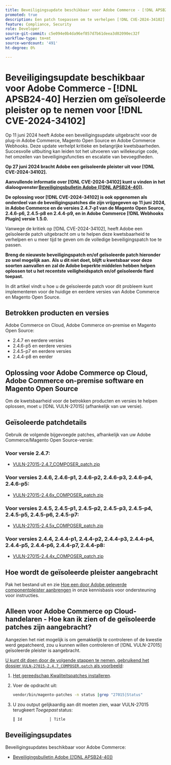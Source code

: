 ```yaml
---
title: Beveiligingsupdate beschikbaar voor Adobe Commerce - [!DNL APSB24-40] Herzien om geïsoleerde pleister op te nemen voor [!DNL CVE-2024-34102]
promoted: true
description: Een patch toepassen om te verhelpen [!DNL CVE-2024-34102] voor Adobe Commerce 2.4.4-p8, 2.4.5-p7, 2.4.6-p5, 2.4.7 en eerdere versies.
feature: Compliance, Security
role: Developer
source-git-commit: c5e094e0b4da96ef857d7b61deea3d02090ec32f
workflow-type: tm+mt
source-wordcount: '491'
ht-degree: 0%

---
```


# Beveiligingsupdate beschikbaar voor Adobe Commerce - [!DNL APSB24-40] Herzien om geïsoleerde pleister op te nemen voor [!DNL CVE-2024-34102]

Op 11 juni 2024 heeft Adobe een beveiligingsupdate uitgebracht voor de plug-in Adobe Commerce, Magento Open Source en Adobe Commerce Webhooks. Deze update verhelpt kritieke en belangrijke kwetsbaarheden.  Succesvolle uitbuiting kan leiden tot het uitvoeren van willekeurige code, het omzeilen van beveiligingsfuncties en escalatie van bevoegdheden.

**Op 27 juni 2024 bracht Adobe een geïsoleerde pleister uit voor [!DNL CVE-2024-34102].**

**Aanvullende informatie over [!DNL CVE-2024-34102] kunt u vinden in het dialoogvenster [Beveiligingsbulletin Adobe ([!DNL APSB24-40])](https://helpx.adobe.com/security/products/magento/apsb24-40.html).**

**De oplossing voor [!DNL CVE-2024-34102] is ook opgenomen als onderdeel van de beveiligingspatches die zijn vrijgegeven op 11 juni 2024, in Adobe Commerce en de versies 2.4.7-p1 van de Magento Open Source, 2.4.6-p6, 2.4.5-p8 en 2.4.4-p9, en in Adobe Commerce [!DNL Webhooks Plugin] versie 1.5.0.**

Vanwege de kritiek op [!DNL CVE-2024-34102], heeft Adobe een geïsoleerde patch uitgebracht om u te helpen deze kwetsbaarheid te verhelpen en u meer tijd te geven om de volledige beveiligingspatch toe te passen.

**Breng de nieuwste beveiligingspatch en/of geïsoleerde patch hieronder zo snel mogelijk aan.**
**Als u dit niet doet, blijft u kwetsbaar voor deze soorten aanvallen en zal de Adobe beperkte middelen hebben helpen oplossen tot u het recentste veiligheidspatch en/of geïsoleerde flard toepast.**<br>

In dit artikel vindt u hoe u de geïsoleerde patch voor dit probleem kunt implementeren voor de huidige en eerdere versies van Adobe Commerce en Magento Open Source.

## Betrokken producten en versies

Adobe Commerce on Cloud, Adobe Commerce on-premise en Magento Open Source:

* 2.4.7 en eerdere versies
* 2.4.6-p5 en eerdere versies
* 2.4.5-p7 en eerdere versies
* 2.4.4-p8 en eerder

## Oplossing voor Adobe Commerce op Cloud, Adobe Commerce on-premise software en Magento Open Source

Om de kwetsbaarheid voor de betrokken producten en versies te helpen oplossen, moet u [!DNL VULN-27015] (afhankelijk van uw versie).

## Geïsoleerde patchdetails

Gebruik de volgende bijgevoegde patches, afhankelijk van uw Adobe Commerce/Magento Open Source-versie:

### Voor versie 2.4.7:

* [VULN-27015-2.4.7_COMPOSER_patch.zip](assets/VULN-27015-2.4.7_COMPOSER_patch.zip)

### Voor versies 2.4.6, 2.4.6-p1, 2.4.6-p2, 2.4.6-p3, 2.4.6-p4, 2.4.6-p5:

* [VULN-27015-2.4.6x_COMPOSER_patch.zip](assets/VULN-27015-2.4.6x_COMPOSER_patch.zip)

### Voor versies 2.4.5, 2.4.5-p1, 2.4.5-p2, 2.4.5-p3, 2.4.5-p4, 2.4.5-p5, 2.4.5-p6, 2.4.5-p7:

* [VULN-27015-2.4.5x_COMPOSER_patch.zip](assets/VULN-27015-2.4.5x_COMPOSER_patch.zip)

### Voor versies 2.4.4, 2.4.4-p1, 2.4.4-p2, 2.4.4-p3, 2.4.4-p4, 2.4.4-p5, 2.4.4-p6, 2.4.4-p7, 2.4.4-p8:

* [VULN-27015-2.4.4x_COMPOSER_patch.zip](assets/VULN-27015-2.4.4x_COMPOSER_patch.zip)


## Hoe wordt de geïsoleerde pleister aangebracht

Pak het bestand uit en zie [Hoe een door Adobe geleverde componentpleister aanbrengen](https://experienceleague.adobe.com/docs/commerce-knowledge-base/kb/how-to/how-to-apply-a-composer-patch-provided-by-magento.html) in onze kennisbasis voor ondersteuning voor instructies.

## Alleen voor Adobe Commerce op Cloud-handelaren - Hoe kan ik zien of de geïsoleerde patches zijn aangebracht?

Aangezien het niet mogelijk is om gemakkelijk te controleren of de kwestie werd gepatcheerd, zou u kunnen willen controleren of [!DNL VULN-27015] geïsoleerde pleister is aangebracht.

<u>U kunt dit doen door de volgende stappen te nemen, gebruikend het dossier `VULN-27015-2.4.7_COMPOSER.patch` als voorbeeld</u>:

1. [Het gereedschap Kwaliteitspatches installeren](https://experienceleague.adobe.com/docs/commerce-operations/tools/quality-patches-tool/usage.html).
1. Voer de opdracht uit:

   ```bash
   vendor/bin/magento-patches -n status |grep "27015|Status"
   ```

1. U zou output gelijkaardig aan dit moeten zien, waar VULN-27015 terugkeert *Toegepast* status:

   ```bash
   ║ Id            │ Title                                                        │ Category        │ Origin                 │ Status      │ Details                                          ║ ║ N/A           │ ../m2-hotfixes/VULN-27015-2.4.7_COMPOSER_patch.patch      │ Other           │ Local                  │ Applied     │ Patch type: Custom                                
   ```

## Beveiligingsupdates

Beveiligingsupdates beschikbaar voor Adobe Commerce:

* [Beveiligingsbulletin Adobe ([!DNL APSB24-40])](https://helpx.adobe.com/security/products/magento/apsb24-40.html)
